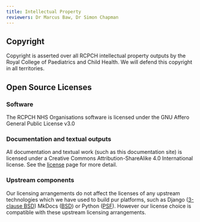 ```yaml
---
title: Intellectual Property
reviewers: Dr Marcus Baw, Dr Simon Chapman
---
```


## Copyright

Copyright is asserted over all RCPCH intellectual property outputs by the Royal College of Paediatrics and Child Health. We will defend this copyright in all territories.

## Open Source Licenses

### Software

The RCPCH NHS Organisations software is licensed under the GNU Affero General Public License v3.0

### Documentation and textual outputs

All documentation and textual work (such as this documentation site) is licensed under a Creative Commons Attribution-ShareAlike 4.0 International license. See the [license](license.md) page for more detail.

### Upstream components

Our licensing arrangements do not affect the licenses of any upstream technologies which we have used to build pur platforms, such as Django ([3-clause BSD](https://docs.djangoproject.com/en/4.1/faq/general/)) MkDocs ([BSD](https://www.mkdocs.org/about/license/#mkdocs-license-bsd)) or Python ([PSF](https://docs.python.org/3/license.html#psf-license)). However our license choice is compatible with these upstream licensing arrangements.
